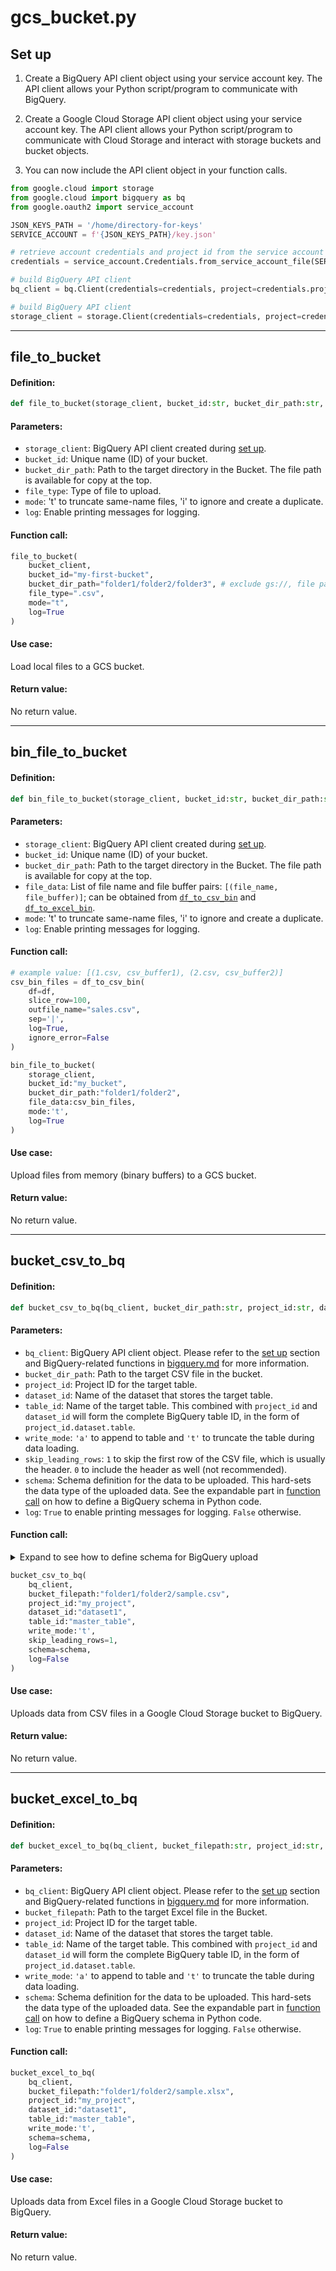 # gcs_bucket.py

## Set up
1. Create a BigQuery API client object using your service account key. The API client allows your Python script/program to communicate with BigQuery.

2. Create a Google Cloud Storage API client object using your service account key. The API client allows your Python script/program to communicate with Cloud Storage and interact with storage buckets and bucket objects.

3. You can now include the API client object in your function calls.

```py
from google.cloud import storage
from google.cloud import bigquery as bq
from google.oauth2 import service_account

JSON_KEYS_PATH = '/home/directory-for-keys'
SERVICE_ACCOUNT = f'{JSON_KEYS_PATH}/key.json'

# retrieve account credentials and project id from the service account key
credentials = service_account.Credentials.from_service_account_file(SERVICE_ACCOUNT)

# build BigQuery API client
bq_client = bq.Client(credentials=credentials, project=credentials.project_id)

# build BigQuery API client
storage_client = storage.Client(credentials=credentials, project=credentials.project_id)
```

---

## file_to_bucket

#### **Definition:**
```py
def file_to_bucket(storage_client, bucket_id:str, bucket_dir_path:str, file_type:str, file_path:str, mode:str, log=False):
```

#### **Parameters:**
- `storage_client`: BigQuery API client created during [set up](https://github.com/nacht29/Python-tools-for-Google/blob/main/docs/gcs_bucket.md#set-up).
- `bucket_id`: Unique name (ID) of your bucket.
- `bucket_dir_path`: Path to the target directory in the Bucket. The file path is available for copy at the top.
- `file_type`: Type of file to upload.
- `mode`: 't' to truncate same-name files, 'i' to ignore and create a duplicate.
- `log`: Enable printing messages for logging.

#### **Function call:**
```py
file_to_bucket(
	bucket_client,
	bucket_id="my-first-bucket",
	bucket_dir_path="folder1/folder2/folder3", # exclude gs://, file path avaliable for copy in Bucket
	file_type=".csv",
	mode="t",
	log=True
)
```

#### **Use case:**
Load local files to a GCS bucket.

#### **Return value:**
No return value.

---

## bin_file_to_bucket

#### **Definition:**
```py
def bin_file_to_bucket(storage_client, bucket_id:str, bucket_dir_path:str, file_data:List[Tuple], mode:str, log=False):
```

#### **Parameters:**
- `storage_client`: BigQuery API client created during [set up](https://github.com/nacht29/Python-tools-for-Google/blob/main/docs/gcs_bucket.md#set-up).
- `bucket_id`: Unique name (ID) of your bucket.
- `bucket_dir_path`: Path to the target directory in the Bucket. The file path is available for copy at the top.
- `file_data`: List of file name and file buffer pairs: `[(file_name, file_buffer)]`; can be obtained from [`df_to_csv_bin`](https://github.com/nacht29/Python-tools-for-Google/blob/main/docs/bigquery.md#df_to_csv_bin) and [`df_to_excel_bin`](https://github.com/nacht29/Python-tools-for-Google/blob/main/docs/bigquery.md#df_to_excel_bin).
- `mode`: 't' to truncate same-name files, 'i' to ignore and create a duplicate.
- `log`: Enable printing messages for logging.

#### **Function call:**
```py
# example value: [(1.csv, csv_buffer1), (2.csv, csv_buffer2)]
csv_bin_files = df_to_csv_bin(
	df=df,
	slice_row=100,
	outfile_name="sales.csv",
	sep='|', 
	log=True,
	ignore_error=False
)

bin_file_to_bucket(
	storage_client,
	bucket_id:"my_bucket",
	bucket_dir_path:"folder1/folder2",
	file_data:csv_bin_files,
	mode:'t',
	log=True
)
```

#### **Use case:**
Upload files from memory (binary buffers) to a GCS bucket.

#### **Return value:**
No return value.

---

## bucket_csv_to_bq

#### **Definition:**
```py
def bucket_csv_to_bq(bq_client, bucket_dir_path:str, project_id:str, dataset_id:str, table_id:str, write_mode:str, skip_leading_rows:int=1, schema:Optional[List[bq.SchemaField]]=None, log:bool=False) -> None:
```

#### **Parameters:**
- `bq_client`: BigQuery API client object. Please refer to the [set up](https://github.com/nacht29/Python-tools-for-Google/blob/main/docs/gcs_bucket.md#set-up) section and BigQuery-related functions in [bigquery.md](https://github.com/nacht29/Python-tools-for-Google/blob/main/docs/bigquery.md) for more information.
- `bucket_dir_path`: Path to the target CSV file in the bucket.
- `project_id`: Project ID for the target table.
- `dataset_id`: Name of the dataset that stores the target table.
- `table_id`: Name of the target table. This combined with `project_id` and `dataset_id` will form the complete BigQuery table ID, in the form of `project_id.dataset.table`.
- `write_mode`: `'a'` to append to table and `'t'` to truncate the table during data loading.
- `skip_leading_rows`: `1` to skip the first row of the CSV file, which is usually the header. `0` to include the header as well (not recommended).
- `schema`: Schema definition for the data to be uploaded. This hard-sets the data type of the uploaded data. See the expandable part in [function call](https://github.com/nacht29/Python-tools-for-Google/blob/main/docs/gcs_bucket.md#function-call-2) on how to define a BigQuery schema in Python code.
- `log`: `True` to enable printing messages for logging. `False` otherwise.

#### **Function call:**

<details>
<summary>Expand to see how to define schema for BigQuery upload</summary>

Note: you can store the schema definitions in [formats.py](https://github.com/nacht29/Python-tools-for-Google/blob/main/python_utils/formats.py). See documentation [here](https://github.com/nacht29/Python-tools-for-Google/blob/main/docs/formats.md).

```py
from google.cloud import bigquery as bq

schema = [
	bq.SchemaField("primary_column_name", "INTEGER", mode="REQUIRED"),
	bq.SchemaField("column2", "STRING", mode="NULLABLE"),
	bq.SchemaField("column3", "BOOLEAN", mode="NULLABLE")
]
```

</details>

```py
bucket_csv_to_bq(
	bq_client,
	bucket_filepath:"folder1/folder2/sample.csv",
	project_id:"my_project",
	dataset_id:"dataset1",
	table_id:"master_tab1e",
	write_mode:'t',
	skip_leading_rows=1,
	schema=schema,
	log=False
)
```

#### **Use case:**
Uploads data from CSV files in a Google Cloud Storage bucket to BigQuery.

#### **Return value:**
No return value.

---

## bucket_excel_to_bq

#### **Definition:**
```py
def bucket_excel_to_bq(bq_client, bucket_filepath:str, project_id:str, dataset_id:str, table_id:str, write_mode:str, schema:Optional[List[bq.SchemaField]]=None, log:bool=False) -> None:
```

#### **Parameters:**
- `bq_client`: BigQuery API client object. Please refer to the [set up](https://github.com/nacht29/Python-tools-for-Google/blob/main/docs/gcs_bucket.md#set-up) section and BigQuery-related functions in [bigquery.md](https://github.com/nacht29/Python-tools-for-Google/blob/main/docs/bigquery.md) for more information.
- `bucket_filepath`: Path to the target Excel file in the Bucket.
- `project_id`: Project ID for the target table.
- `dataset_id`: Name of the dataset that stores the target table.
- `table_id`: Name of the target table. This combined with `project_id` and `dataset_id` will form the complete BigQuery table ID, in the form of `project_id.dataset.table`.
- `write_mode`: `'a'` to append to table and `'t'` to truncate the table during data loading.
- `schema`: Schema definition for the data to be uploaded. This hard-sets the data type of the uploaded data. See the expandable part in [function call](https://github.com/nacht29/Python-tools-for-Google/blob/main/docs/gcs_bucket.md#function-call-2) on how to define a BigQuery schema in Python code.
- `log`: `True` to enable printing messages for logging. `False` otherwise.

#### **Function call:**
```py
bucket_excel_to_bq(
	bq_client,
	bucket_filepath:"folder1/folder2/sample.xlsx",
	project_id:"my_project",
	dataset_id:"dataset1",
	table_id:"master_tab1e",
	write_mode:'t',
	schema=schema,
	log=False
)
```

#### **Use case:**
Uploads data from Excel files in a Google Cloud Storage bucket to BigQuery.

#### **Return value:**
No return value.


